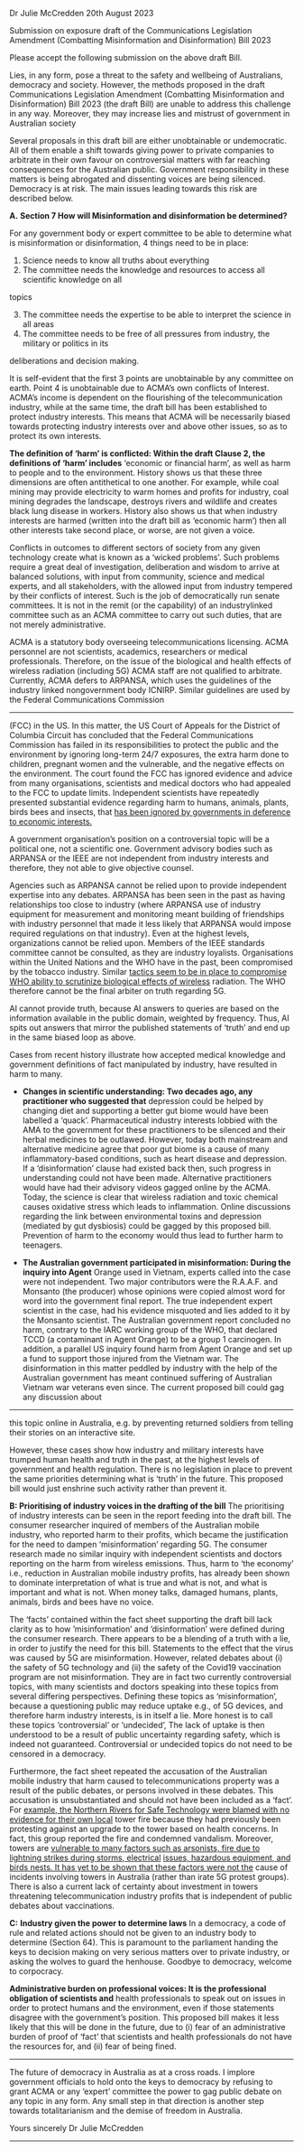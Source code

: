 Dr Julie McCredden 20th August 2023

Submission on exposure draft of the Communications Legislation Amendment (Combatting
Misinformation and Disinformation) Bill 2023

Please accept the following submission on the above draft Bill.

Lies, in any form, pose a threat to the safety and wellbeing of Australians, democracy and society.
However, the methods proposed in the draft Communications Legislation Amendment (Combatting
Misinformation and Disinformation) Bill 2023 (the draft Bill) are unable to address this challenge in
any way. Moreover, they may increase lies and mistrust of government in Australian society

Several proposals in this draft bill are either unobtainable or undemocratic. All of them enable a shift
towards giving power to private companies to arbitrate in their own favour on controversial matters
with far reaching consequences for the Australian public. Government responsibility in these matters
is being abrogated and dissenting voices are being silenced. Democracy is at risk. The main issues
leading towards this risk are described below.

**A.** **Section 7 How will Misinformation and disinformation be determined?**

For any government body or expert committee to be able to determine what is misinformation or
disinformation, 4 things need to be in place:

1. Science needs to know all truths about everything
2. The committee needs the knowledge and resources to access all scientific knowledge on all

topics

3. The committee needs the expertise to be able to interpret the science in all areas
4. The committee needs to be free of all pressures from industry, the military or politics in its

deliberations and decision making.

It is self-evident that the first 3 points are unobtainable by any committee on earth. Point 4 is
unobtainable due to ACMA’s own conflicts of Interest. ACMA’s income is dependent on the
flourishing of the telecommunication industry, while at the same time, the draft bill has been
established to protect industry interests. This means that ACMA will be necessarily biased towards
protecting industry interests over and above other issues, so as to protect its own interests.

**The definition of ‘harm’ is conflicted: Within the draft Clause 2, the definitions of ‘harm’ includes**
‘economic or financial harm’, as well as harm to people and to the environment. History shows us that
these three dimensions are often antithetical to one another. For example, while coal mining may
provide electricity to warm homes and profits for industry, coal mining degrades the landscape,
destroys rivers and wildlife and creates black lung disease in workers. History also shows us that
when industry interests are harmed (written into the draft bill as ‘economic harm’) then all other
interests take second place, or worse, are not given a voice.

Conflicts in outcomes to different sectors of society from any given technology create what is known
as a ‘wicked problems’. Such problems require a great deal of investigation, deliberation and wisdom
to arrive at balanced solutions, with input from community, science and medical experts, and all
stakeholders, with the allowed input from industry tempered by their conflicts of interest. Such is the
job of democratically run senate committees. It is not in the remit (or the capability) of an industrylinked committee such as an ACMA committee to carry out such duties, that are not merely
administrative.

ACMA is a statutory body overseeing telecommunications licensing. ACMA personnel are not
scientists, academics, researchers or medical professionals. Therefore, on the issue of the biological
and health effects of wireless radiation (including 5G) ACMA staff are not qualified to arbitrate.
Currently, ACMA defers to ARPANSA, which uses the guidelines of the industry linked nongovernment body ICNIRP. Similar guidelines are used by the Federal Communications Commission


-----

(FCC) in the US. In this matter, the US Court of Appeals for the District of Columbia Circuit has
concluded that the Federal Communications Commission has failed in its responsibilities to protect
the public and the environment by ignoring long-term 24/7 exposures, the extra harm done to
children, pregnant women and the vulnerable, and the negative effects on the environment. The court
found the FCC has ignored evidence and advice from many organisations, scientists and medical
doctors who had appealed to the FCC to update limits. Independent scientists have repeatedly
presented substantial evidence regarding harm to humans, animals, plants, birds bees and insects, that
[has been ignored by governments in deference to economic interests.](https://www.degruyter.com/document/doi/10.1515/reveh-2022-0106/html)

A government organisation’s position on a controversial topic will be a political one, not a scientific
one. Government advisory bodies such as ARPANSA or the IEEE are not independent from industry
interests and therefore, they not able to give objective counsel.

Agencies such as ARPANSA cannot be relied upon to provide independent expertise into any debates.
ARPANSA has been seen in the past as having relationships too close to industry (where ARPANSA
use of industry equipment for measurement and monitoring meant building of friendships with
industry personnel that made it less likely that ARPANSA would impose required regulations on that
industry). Even at the highest levels, organizations cannot be relied upon. Members of the IEEE
standards committee cannot be consulted, as they are industry loyalists. Organisations within the
United Nations and the WHO have in the past, been compromised by the tobacco industry. Similar
[tactics seem to be in place to compromise WHO ability to scrutinize biological effects of wireless](https://www.spandidos-publications.com/10.3892/ijo.2017.4046)
radiation. The WHO therefore cannot be the final arbiter on truth regarding 5G.

AI cannot provide truth, because AI answers to queries are based on the information available in the
public domain, weighted by frequency. Thus, AI spits out answers that mirror the published
statements of ‘truth’ and end up in the same biased loop as above.

Cases from recent history illustrate how accepted medical knowledge and government definitions of
fact manipulated by industry, have resulted in harm to many.

  - **Changes in scientific understanding: Two decades ago, any practitioner who suggested that**
depression could be helped by changing diet and supporting a better gut biome would have
been labelled a ‘quack’. Pharmaceutical industry interests lobbied with the AMA to the
government for these practitioners to be silenced and their herbal medicines to be outlawed.
However, today both mainstream and alternative medicine agree that poor gut biome is a
cause of many inflammatory-based conditions, such as heart disease and depression. If a
‘disinformation’ clause had existed back then, such progress in understanding could not have
been made. Alternative practitioners would have had their advisory videos gagged online by
the ACMA. Today, the science is clear that wireless radiation and toxic chemical causes
oxidative stress which leads to inflammation. Online discussions regarding the link between
environmental toxins and depression (mediated by gut dysbiosis) could be gagged by this
proposed bill. Prevention of harm to the economy would thus lead to further harm to
teenagers.

  - **The Australian government participated in misinformation: During the inquiry into Agent**
Orange used in Vietnam, experts called into the case were not independent. Two major
contributors were the R.A.A.F. and Monsanto (the producer) whose opinions were copied
almost word for word into the government final report. The true independent expert scientist
in the case, had his evidence misquoted and lies added to it by the Monsanto scientist. The
Australian government report concluded no harm, contrary to the IARC working group of the
WHO, that declared TCCD (a contaminant in Agent Orange) to be a group 1 carcinogen. In
addition, a parallel US inquiry found harm from Agent Orange and set up a fund to support
those injured from the Vietnam war. The disinformation in this matter peddled by industry
with the help of the Australian government has meant continued suffering of Australian
Vietnam war veterans even since. The current proposed bill could gag any discussion about


-----

this topic online in Australia, e.g. by preventing returned soldiers from telling their stories on
an interactive site.

However, these cases show how industry and military interests have trumped human health and truth
in the past, at the highest levels of government and health regulation. There is no legislation in place
to prevent the same priorities determining what is ‘truth’ in the future.
This proposed bill would just enshrine such activity rather than prevent it.

**B: Prioritising of industry voices in the drafting of the bill**
The prioritising of industry interests can be seen in the report feeding into the draft bill. The consumer
researcher inquired of members of the Australian mobile industry, who reported harm to their profits,
which became the justification for the need to dampen ‘misinformation’ regarding 5G. The consumer
research made no similar inquiry with independent scientists and doctors reporting on the harm from
wireless emissions. Thus, harm to ‘the economy’ i.e., reduction in Australian mobile industry profits,
has already been shown to dominate interpretation of what is true and what is not, and what is
important and what is not. When money talks, damaged humans, plants, animals, birds and bees have
no voice.

The ‘facts’ contained within the fact sheet supporting the draft bill lack clarity as to how
’misinformation’ and ‘disinformation’ were defined during the consumer research. There appears to
be a blending of a truth with a lie, in order to justify the need for this bill. Statements to the effect that
the virus was caused by 5G are misinformation. However, related debates about (i) the safety of 5G
technology and (ii) the safety of the Covid19 vaccination program are not misinformation. They are in
fact two currently controversial topics, with many scientists and doctors speaking into these topics
from several differing perspectives. Defining these topics as ‘misinformation’, because a questioning
public may reduce uptake e.g., of 5G devices, and therefore harm industry interests, is in itself a lie.
More honest is to call these topics ‘controversial’ or ‘undecided’, The lack of uptake is then
understood to be a result of public uncertainty regarding safety, which is indeed not guaranteed.
Controversial or undecided topics do not need to be censored in a democracy.

Furthermore, the fact sheet repeated the accusation of the Australian mobile industry that harm caused
to telecommunications property was a result of the public debates, or persons involved in these
debates. This accusation is unsubstantiated and should not have been included as a ‘fact’. For
[example, the Northern Rivers for Safe Technology were blamed with no evidence for their own local](https://www.itnews.com.au/news/telstra-mullumbimby-tower-fire-sparks-fury-577546)
tower fire because they had previously been protesting against an upgrade to the tower based on
health concerns. In fact, this group reported the fire and condemned vandalism. Moreover, towers are
[vulnerable to many factors such as arsonists, fire due to lightning strikes during storms, electrical](https://www.firelookoutsdownunder.com/)
[issues, hazardous equipment, and birds nests. It has yet to be shown that these factors were not the](https://lerablog.org/business/industry/an-overview-of-fire-safety-for-telecommunication-facilities/)
cause of incidents involving towers in Australia (rather than irate 5G protest groups). There is also a
current lack of certainty about investment in towers threatening telecommunication industry profits
that is independent of public debates about vaccinations.

**C:** **Industry given the power to determine laws**
In a democracy, a code of rule and related actions should not be given to an industry body to
determine (Section 64). This is paramount to the parliament handing the keys to decision making on
very serious matters over to private industry, or asking the wolves to guard the henhouse. Goodbye to
democracy, welcome to corpocracy.

**Administrative burden on professional voices: It is the professional obligation of scientists and**
health professionals to speak out on issues in order to protect humans and the environment, even if
those statements disagree with the government’s position. This proposed bill makes it less likely that
this will be done in the future, due to (i) fear of an administrative burden of proof of ‘fact’ that
scientists and health professionals do not have the resources for, and (ii) fear of being fined.


-----

The future of democracy in Australia as at a cross roads. I implore government officials to hold onto
the keys to democracy by refusing to grant ACMA or any ‘expert’ committee the power to gag public
debate on any topic in any form. Any small step in that direction is another step towards
totalitarianism and the demise of freedom in Australia.

Yours sincerely
Dr Julie McCredden


-----

